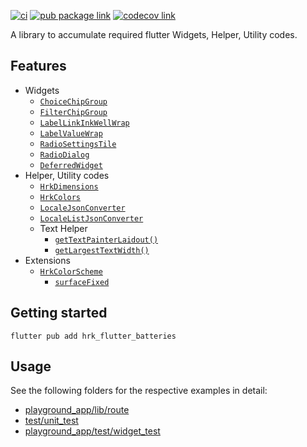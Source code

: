 [![ci][ci-badge]][ci-link]
[![pub package link][pub-badge]][pub-link]
[![codecov link][codecov-badge]][codecov-link]

A library to accumulate required flutter Widgets, Helper, Utility codes.

## Features

- Widgets
  - [`ChoiceChipGroup`]
  - [`FilterChipGroup`]
  - [`LabelLinkInkWellWrap`]
  - [`LabelValueWrap`]
  - [`RadioSettingsTile`]
  - [`RadioDialog`]
  - [`DeferredWidget`]
- Helper, Utility codes
  - [`HrkDimensions`]
  - [`HrkColors`]
  - [`LocaleJsonConverter`]
  - [`LocaleListJsonConverter`]
  - Text Helper
    - [`getTextPainterLaidout()`]
    - [`getLargestTextWidth()`]
- Extensions
  - [`HrkColorScheme`]
    - [`surfaceFixed`]

## Getting started

```console
flutter pub add hrk_flutter_batteries
```

## Usage

See the following folders for the respective examples in detail:
- [playground_app/lib/route]
- [test/unit_test]
- [playground_app/test/widget_test]


[ci-badge]: https://github.com/hrishikesh-kadam/hrk_flutter_batteries/actions/workflows/ci.yaml/badge.svg
[ci-link]: https://github.com/hrishikesh-kadam/hrk_flutter_batteries/actions/workflows/ci.yaml
[pub-badge]: https://img.shields.io/pub/v/hrk_flutter_batteries.svg
[pub-link]: https://pub.dev/packages/hrk_flutter_batteries
[codecov-badge]: https://codecov.io/gh/hrishikesh-kadam/hrk_flutter_batteries/branch/main/graph/badge.svg
[codecov-link]: https://codecov.io/gh/hrishikesh-kadam/hrk_flutter_batteries
[`ChoiceChipGroup`]: https://pub.dev/documentation/hrk_flutter_batteries/latest/hrk_flutter_batteries/ChoiceChipGroup-class.html
[`FilterChipGroup`]: https://pub.dev/documentation/hrk_flutter_batteries/latest/hrk_flutter_batteries/FilterChipGroup-class.html
[`LabelLinkInkWellWrap`]: https://pub.dev/documentation/hrk_flutter_batteries/latest/hrk_flutter_batteries/LabelLinkInkWellWrap-class.html
[`LabelValueWrap`]: https://pub.dev/documentation/hrk_flutter_batteries/latest/hrk_flutter_batteries/LabelValueWrap-class.html
[`RadioSettingsTile`]: https://pub.dev/documentation/hrk_flutter_batteries/latest/hrk_flutter_batteries/RadioSettingsTile-class.html
[`RadioDialog`]: https://pub.dev/documentation/hrk_flutter_batteries/latest/hrk_flutter_batteries/RadioDialog-class.html
[`DeferredWidget`]: https://pub.dev/documentation/hrk_flutter_batteries/latest/hrk_flutter_batteries/DeferredWidget-class.html
[`HrkDimensions`]: https://pub.dev/documentation/hrk_flutter_batteries/latest/hrk_flutter_batteries/HrkDimensions-class.html
[`HrkColors`]: https://pub.dev/documentation/hrk_flutter_batteries/latest/hrk_flutter_batteries/HrkColors-class.html
[`LocaleJsonConverter`]: https://pub.dev/documentation/hrk_flutter_batteries/latest/hrk_flutter_batteries/LocaleJsonConverter-class.html
[`LocaleListJsonConverter`]: https://pub.dev/documentation/hrk_flutter_batteries/latest/hrk_flutter_batteries/LocaleListJsonConverter-class.html
[`getTextPainterLaidout()`]: https://pub.dev/documentation/hrk_flutter_batteries/latest/hrk_flutter_batteries/getTextPainterLaidout.html
[`getLargestTextWidth()`]: https://pub.dev/documentation/hrk_flutter_batteries/latest/hrk_flutter_batteries/getLargestTextWidth.html
[`HrkColorScheme`]: https://pub.dev/documentation/hrk_flutter_batteries/latest/hrk_flutter_batteries/HrkColorScheme.html
[`surfaceFixed`]: https://pub.dev/documentation/hrk_flutter_batteries/latest/hrk_flutter_batteries/HrkColorScheme/surfaceFixed.html
[playground_app/lib/route]: playground_app/lib/route
[test/unit_test]: test/unit_test
[playground_app/test/widget_test]: playground_app/test/widget_test
